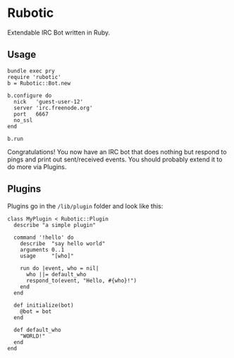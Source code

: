 # Rubotic

Extendable IRC Bot written in Ruby.

## Usage

    bundle exec pry
    require 'rubotic'
    b = Rubotic::Bot.new

    b.configure do
      nick   'guest-user-12'
      server 'irc.freenode.org'
      port   6667
      no_ssl
    end

    b.run

Congratulations! You now have an IRC bot that does nothing but respond to pings
and print out sent/received events.  You should probably extend it to do more
via Plugins.

## Plugins

Plugins go in the `/lib/plugin` folder and look like this:

    class MyPlugin < Rubotic::Plugin
      describe "a simple plugin"

      command '!hello' do
        describe  "say hello world"
        arguments 0..1
        usage     "[who]"

        run do |event, who = nil|
          who ||= default_who
          respond_to(event, "Hello, #{who}!")
        end
      end

      def initialize(bot)
        @bot = bot
      end

      def default_who
        "WORLD!"
      end
    end

